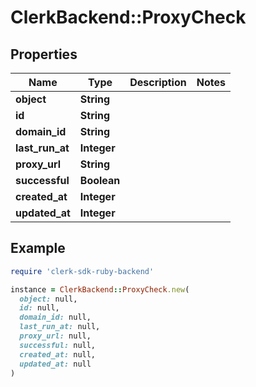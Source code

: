 # ClerkBackend::ProxyCheck

## Properties

| Name | Type | Description | Notes |
| ---- | ---- | ----------- | ----- |
| **object** | **String** |  |  |
| **id** | **String** |  |  |
| **domain_id** | **String** |  |  |
| **last_run_at** | **Integer** |  |  |
| **proxy_url** | **String** |  |  |
| **successful** | **Boolean** |  |  |
| **created_at** | **Integer** |  |  |
| **updated_at** | **Integer** |  |  |

## Example

```ruby
require 'clerk-sdk-ruby-backend'

instance = ClerkBackend::ProxyCheck.new(
  object: null,
  id: null,
  domain_id: null,
  last_run_at: null,
  proxy_url: null,
  successful: null,
  created_at: null,
  updated_at: null
)
```


